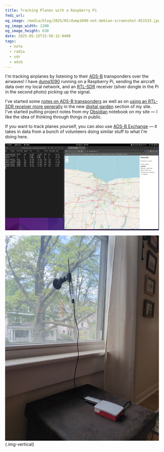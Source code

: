 ```yaml
---
title: Tracking Planes with a Raspberry Pi
fedi_url: 
og_image: /media/blog/2025/05/dump1090-net-debian-screenshot-051525.jpg
og_image_width: 1200
og_image_height: 630
date: 2025-05-15T15:56:12-0400
tags:
  - note
  - radio
  - sdr
  - adsb
---
```


<link rel="stylesheet" type="text/css" href="/styles/notes-photos.css">

I'm tracking airplanes by listening to their [ADS-B](https://en.wikipedia.org/wiki/Automatic_Dependent_Surveillance%E2%80%93Broadcast) transponders over the airwaves! I have [dump1090](https://github.com/antirez/dump1090) running on a Raspberry Pi, sending the aircraft data over my local network, and an [RTL-SDR](https://en.wikipedia.org/wiki/Software-defined_radio#RTL-SDR) receiver (silver dongle in the Pi in the second photo) picking up the signal.

I've started some [notes on ADS-B transponders](/digital-garden/notebook/radio/ads-b) as well as on [using an RTL-SDR receiver more generally](/digital-garden/notebook/radio/rtl-sdr) in the new [digital garden](/digital-garden) section of my site. I've started putting project notes from my [Obsidian](https://en.wikipedia.org/wiki/Obsidian_(software)) notebook on my site — I like the idea of thinking through things in public.

If you want to track planes yourself, you can also use [ADS-B Exchange](https://globe.adsbexchange.com/) — it takes in data from a bunch of volunteers doing similar stuff to what I'm doing here.

![A screenshot of a terminal window and Firefox. There is a table of aircraft data (flight codes, heading, altitude, speed, etc.) in the terminal, and a map of the airplanes in Firefox.](/media/blog/2025/05/dump1090-net-debian-screenshot-051525.webp)

![A Raspberry Pi with a small silver dongle, connected to a dipole antenna suctioned to a window.](/media/blog/2025/05/rtl-sdr-raspberry-pi-window-adsb-051525.webp){.img-vertical}